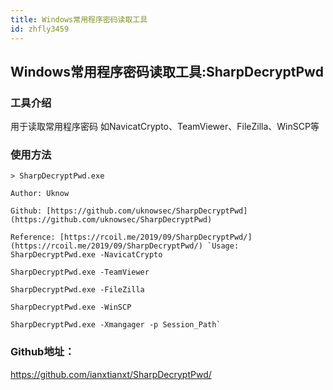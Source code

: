 ```yaml
---
title: Windows常用程序密码读取工具
id: zhfly3459
---
```


## Windows常用程序密码读取工具:SharpDecryptPwd

### 工具介绍

用于读取常用程序密码
如NavicatCrypto、TeamViewer、FileZilla、WinSCP等

### 使用方法

```
> SharpDecryptPwd.exe

Author: Uknow

Github: [https://github.com/uknowsec/SharpDecryptPwd](https://github.com/uknowsec/SharpDecryptPwd)

Reference: [https://rcoil.me/2019/09/SharpDecryptPwd/](https://rcoil.me/2019/09/SharpDecryptPwd/) `Usage: SharpDecryptPwd.exe -NavicatCrypto

SharpDecryptPwd.exe -TeamViewer

SharpDecryptPwd.exe -FileZilla

SharpDecryptPwd.exe -WinSCP

SharpDecryptPwd.exe -Xmangager -p Session_Path` 
```

### Github地址：

https://github.com/ianxtianxt/SharpDecryptPwd/